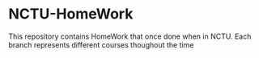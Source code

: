 # NCTU-HomeWork

This repository contains HomeWork that once done when in NCTU.
Each branch represents different courses thoughout the time

